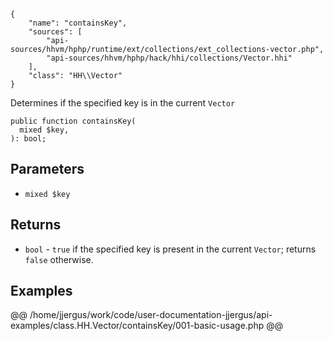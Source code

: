``` yamlmeta
{
    "name": "containsKey",
    "sources": [
        "api-sources/hhvm/hphp/runtime/ext/collections/ext_collections-vector.php",
        "api-sources/hhvm/hphp/hack/hhi/collections/Vector.hhi"
    ],
    "class": "HH\\Vector"
}
```




Determines if the specified key is in the current ` Vector `




``` Hack
public function containsKey(
  mixed $key,
): bool;
```




## Parameters




+ ` mixed $key `




## Returns




* ` bool ` - `` true `` if the specified key is present in the current ``` Vector ```;
  returns ```` false ```` otherwise.




## Examples










@@ /home/jjergus/work/code/user-documentation-jjergus/api-examples/class.HH.Vector/containsKey/001-basic-usage.php @@
<!-- HHAPIDOC -->
